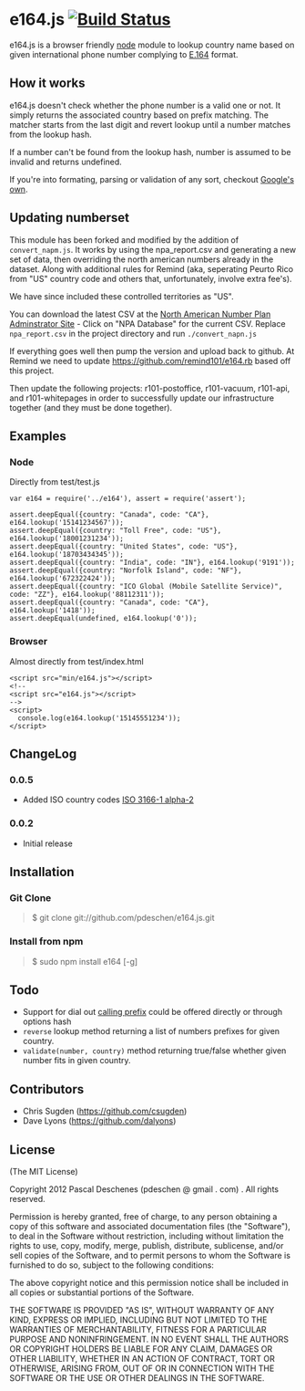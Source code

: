 # e164.js [![Build Status](https://travis-ci.org/pdeschen/e164.js.png?branch=master)](https://travis-ci.org/pdeschen/e164.js)

e164.js is a browser friendly [node](http://nodejs.org) module to lookup country name
based on given international phone number complying to [E.164](http://en.wikipedia.org/wiki/E.164) format.

## How it works

e164.js doesn't check whether the phone number is a valid one or not. It simply returns the associated country based on prefix matching.
The matcher starts from the last digit and revert lookup until a number matches from the lookup hash.

If a number can't be found from the lookup hash, number is assumed to be invalid and returns undefined.

If you're into formating, parsing or validation of any sort, checkout [Google's own](https://code.google.com/p/libphonenumber/).

## Updating numberset

This module has been forked and modified by the addition of `convert_napm.js`. It works by using the npa_report.csv and generating a new set of data, then overriding the north american numbers already in the dataset. Along with additional rules for Remind (aka, seperating Peurto Rico from "US" country code and others that, unfortunately, involve extra fee's).

We have since included these controlled territories as "US".

You can download the latest CSV at the [North American Number Plan Adminstrator Site](https://nationalnanpa.com/reports/reports_npa.html) - Click on "NPA Database" for the current CSV. Replace `npa_report.csv` in the project directory and run
`./convert_napn.js`

If everything goes well then pump the version and upload back to github. At Remind we need to update https://github.com/remind101/e164.rb based off this project.

Then update the following projects: r101-postoffice, r101-vacuum, r101-api, and r101-whitepages in order to successfully update our infrastructure together (and they must be done together).

## Examples

### Node

Directly from test/test.js

    var e164 = require('../e164'), assert = require('assert');

    assert.deepEqual({country: "Canada", code: "CA"}, e164.lookup('15141234567'));
    assert.deepEqual({country: "Toll Free", code: "US"}, e164.lookup('18001231234'));
    assert.deepEqual({country: "United States", code: "US"}, e164.lookup('18703434345'));
    assert.deepEqual({country: "India", code: "IN"}, e164.lookup('9191'));
    assert.deepEqual({country: "Norfolk Island", code: "NF"}, e164.lookup('672322424'));
    assert.deepEqual({country: "ICO Global (Mobile Satellite Service)", code: "ZZ"}, e164.lookup('88112311'));
    assert.deepEqual({country: "Canada", code: "CA"}, e164.lookup('1418'));
    assert.deepEqual(undefined, e164.lookup('0'));

### Browser

Almost directly from test/index.html

    <script src="min/e164.js"></script>
    <!--
    <script src="e164.js"></script>
    -->
    <script>
      console.log(e164.lookup('15145551234'));
    </script>

## ChangeLog

### 0.0.5

- Added ISO country codes [ISO 3166-1 alpha-2](http://en.wikipedia.org/wiki/ISO_3166-1_alpha-2)

### 0.0.2

- Initial release

## Installation

### Git Clone

> \$ git clone git://github.com/pdeschen/e164.js.git

### Install from npm

> \$ sudo npm install e164 [-g]

## Todo

- Support for dial out [calling prefix](http://en.wikipedia.org/wiki/International_call_prefix) could be offered directly or through options hash
- `reverse` lookup method returning a list of numbers prefixes for given country.
- `validate(number, country)` method returning true/false whether given number fits in given country.

## Contributors

- Chris Sugden (https://github.com/csugden)
- Dave Lyons (https://github.com/dalyons)

## License

(The MIT License)

Copyright 2012 Pascal Deschenes (pdeschen @ gmail . com) . All rights reserved.

Permission is hereby granted, free of charge, to any person obtaining a copy of this software and associated documentation files (the "Software"), to deal in the Software without restriction, including without limitation the rights to use, copy, modify, merge, publish, distribute, sublicense, and/or sell copies of the Software, and to permit persons to whom the Software is furnished to do so, subject to the following conditions:

The above copyright notice and this permission notice shall be included in all copies or substantial portions of the Software.

THE SOFTWARE IS PROVIDED "AS IS", WITHOUT WARRANTY OF ANY KIND, EXPRESS OR IMPLIED, INCLUDING BUT NOT LIMITED TO THE WARRANTIES OF MERCHANTABILITY, FITNESS FOR A PARTICULAR PURPOSE AND NONINFRINGEMENT. IN NO EVENT SHALL THE AUTHORS OR COPYRIGHT HOLDERS BE LIABLE FOR ANY CLAIM, DAMAGES OR OTHER LIABILITY, WHETHER IN AN ACTION OF CONTRACT, TORT OR OTHERWISE, ARISING FROM, OUT OF OR IN CONNECTION WITH THE SOFTWARE OR THE USE OR OTHER DEALINGS IN THE SOFTWARE.
